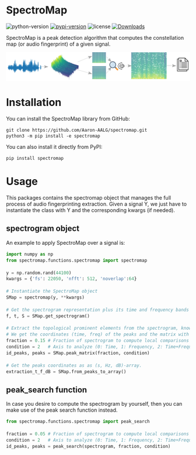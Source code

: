 SpectroMap
======================

![python-version](https://img.shields.io/badge/python->=3.8-green.svg)
[![pypi-version](https://img.shields.io/pypi/v/spectromap.svg)](https://pypi.python.org/pypi/uwtopsis/)
![license](https://img.shields.io/pypi/l/spectromap.svg)
[![Downloads](https://static.pepy.tech/personalized-badge/spectromap?period=total&units=international_system&left_color=grey&right_color=orange&left_text=Downloads)](https://pepy.tech/project/spectromap)

SpectroMap is a peak detection algorithm that computes the constellation map (or audio fingerprint) of a given signal.

![img](Images/peak_search.png)

Installation
======================

You can install the SpectroMap library from GitHub:

```terminal
git clone https://github.com/Aaron-AALG/spectromap.git
python3 -m pip install -e spectromap
```

You can also install it directly from PyPI:

```terminal
pip install spectromap
```

Usage
======================

This packages contains the spectromap object that manages the full process of audio fingerprinting extraction. Given a signal Y, we just have to instantiate the class with Y and the corresponding kwargs (if needed).

spectrogram object
------------------

An example to apply SpectroMap over a signal is:

```python
import numpy as np
from spectromap.functions.spectromap import spectromap

y = np.random.rand(44100)
kwargs = {'fs': 22050, 'nfft': 512, 'noverlap':64}

# Instantiate the SpectroMap object
SMap = spectromap(y, **kwargs)

# Get the spectrogram representation plus its time and frequency bands
f, t, S = SMap.get_spectrogram()

# Extract the topological prominent elements from the spectrogram, known as "Peak detection".
# We get the coordinates (time, freq) of the peaks and the matrix with just these peaks.
fraction = 0.15 # Fraction of spectrogram to compute local comparisons
condition = 2   # Axis to analyze (0: Time, 1: Frequency, 2: Time+Frequency)
id_peaks, peaks = SMap.peak_matrix(fraction, condition)

# Get the peaks coordinates as as (s, Hz, dB)-array.
extraction_t_f_dB = SMap.from_peaks_to_array()
```

peak_search function
------------------

In case you desire to compute the spectrogram by yourself, then you can make use of the peak search function instead.

```python
from spectromap.functions.spectromap import peak_search

fraction = 0.05 # Fraction of spectrogram to compute local comparisons
condition = 2   # Axis to analyze (0: Time, 1: Frequency, 2: Time+Frequency)
id_peaks, peaks = peak_search(spectrogram, fraction, condition)
```
